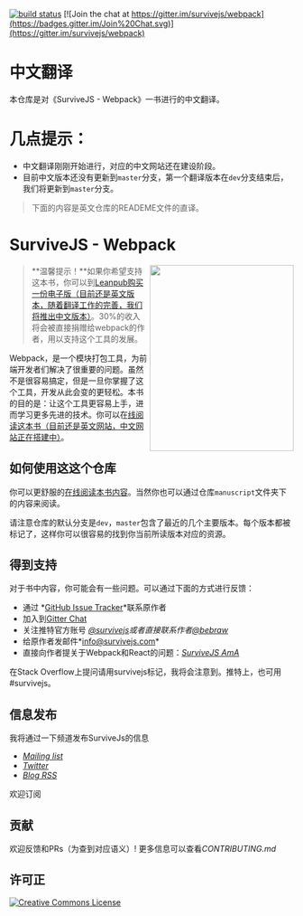 [![build status](https://secure.travis-ci.org/survivejs/webpack-book.svg)](http://travis-ci.org/survivejs/webpack-book) [![Join the chat at https://gitter.im/survivejs/webpack](https://badges.gitter.im/Join%20Chat.svg)](https://gitter.im/survivejs/webpack)

# 中文翻译
本仓库是对《SurviveJS - Webpack》一书进行的中文翻译。

# 几点提示：
 - 中文翻译刚刚开始进行，对应的中文网站还在建设阶段。
 - 目前中文版本还没有更新到`master`分支，第一个翻译版本在`dev`分支结束后，我们将更新到`master`分支。


> 下面的内容是英文仓库的READEME文件的直译。
# SurviveJS - Webpack

<img align="right" width="255" height="329" src="manuscript/images/title_page_small.png" />

> **温馨提示！**如果你希望支持这本书，你可以到[Leanpub购买一份电子版（目前还是英文版本，随着翻译工作的完善，我们将推出中文版本）](https://leanpub.com/survivejs-webpack)。30%的收入将会被直接捐赠给webpack的作者，用以支持这个工具的发展。

Webpack，是一个模块打包工具，为前端开发者们解决了很重要的问题。虽然不是很容易搞定，但是一旦你掌握了这个工具，开发从此会变的更轻松。本书的目的是：让这个工具更容易上手，进而学习更多先进的技术。你可以在[线阅读这本书（目前还是英文网站，中文网站正在搭建中）](http://survivejs.com/webpack/introduction/)。


## 如何使用这这个仓库

你可以更舒服的[在线阅读本书内容](http://survivejs.com/webpack/introduction/)。当然你也可以通过仓库`manuscript`文件夹下的内容来阅读。

请注意仓库的默认分支是`dev`，`master`包含了最近的几个主要版本。每个版本都被标记了，这样你可以很容易的找到你当前所读版本对应的资源。


## 得到支持
对于书中内容，你可能会有一些问题。可以通过下面的方式进行反馈：
 - 通过  *[GitHub Issue Tracker](https://github.com/survivejs/webpack/issues)*联系原作者
 - 加入到[Gitter Chat](https://gitter.im/survivejs/webpack)
 - 关注推特官方账号 *[@survivejs](https://twitter.com/survivejs)*或者直接联系作者*[@bebraw](https://twitter.com/survivejs)*
 - 给原作者发邮件*[info@survivejs.com](http://info@survivejs.com)*
 - 直接向作者提关于Webpack和React的问题：*[SurviveJS AmA](https://github.com/survivejs/ama/issues)*

在Stack Overflow上提问请用survivejs标记，我将会注意到。推特上，也可用#survivejs。

## 信息发布
我将通过一下频道发布SurviveJs的信息
 - *[Mailing list](http://eepurl.com/bth1v5)*
 - *[Twitter](https://twitter.com/survivejs)*
 - *[Blog RSS](http://survivejs.com/atom.xml)*

欢迎订阅

## 贡献
欢迎反馈和PRs（为查到对应语义）! 更多信息可以查看*CONTRIBUTING.md*

## 许可正

<a rel="license" href="http://creativecommons.org/licenses/by-nc-nd/3.0/"><img alt="Creative Commons License" style="border-width:0" src="https://i.creativecommons.org/l/by-nc-nd/3.0/88x31.png" /></a>
